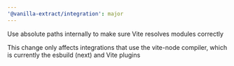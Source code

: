 ```yaml
---
'@vanilla-extract/integration': major
---
```


Use absolute paths internally to make sure Vite resolves modules correctly

This change only affects integrations that use the vite-node compiler, which is currently the esbuild (next) and Vite plugins
